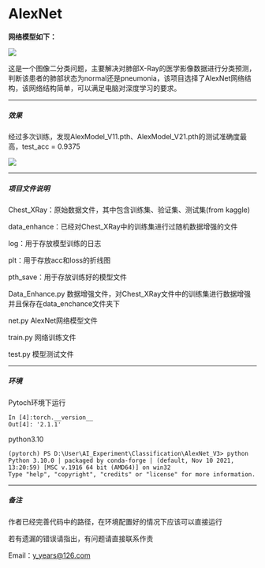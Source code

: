 # AlexNet

**网络模型如下：**

![](D:\User\AI_Experiment\Classification\AlexNet.png)

这是一个图像二分类问题，主要解决对肺部X-Ray的医学影像数据进行分类预测，判断该患者的肺部状态为normal还是pneumonia，该项目选择了AlexNet网络结构，该网络结构简单，可以满足电脑对深度学习的要求。

---

##### 效果

经过多次训练，发现AlexModel_V11.pth、AlexModel_V21.pth的测试准确度最高，test_acc = 0.9375

![](D:\User\AI_Experiment\Classification\AlexNet_V3\test_resualt.png)

---

##### 项目文件说明

Chest_XRay：原始数据文件，其中包含训练集、验证集、测试集(from kaggle)

data_enhance：已经对Chest_XRay中的训练集进行过随机数据增强的文件

log：用于存放模型训练的日志

plt：用于存放acc和loss的折线图

pth_save：用于存放训练好的模型文件

Data_Enhance.py  数据增强文件，对Chest_XRay文件中的训练集进行数据增强并且保存在data_enchance文件夹下

net.py  AlexNet网络模型文件

train.py  网络训练文件

test.py 模型测试文件

---

##### 环境

Pytoch环境下运行

```
In [4]:torch.__version__
Out[4]: '2.1.1'
```

python3.10

```
(pytorch) PS D:\User\AI_Experiment\Classification\AlexNet_V3> python
Python 3.10.0 | packaged by conda-forge | (default, Nov 10 2021, 13:20:59) [MSC v.1916 64 bit (AMD64)] on win32
Type "help", "copyright", "credits" or "license" for more information.
```

---

##### 备注

作者已经完善代码中的路径，在环境配置好的情况下应该可以直接运行

若有遗漏的错误请指出，有问题请直接联系作责

Email：y_years@126.com